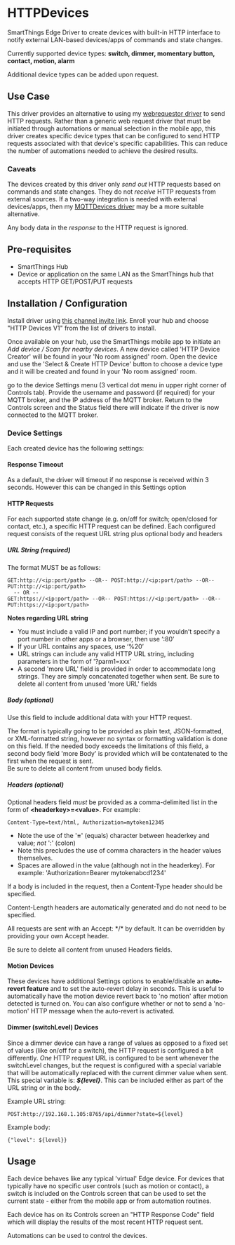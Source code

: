 # HTTPDevices
SmartThings Edge Driver to create devices with built-in HTTP interface to notify external LAN-based devices/apps of commands and state changes.

Currently supported device types:  **switch, dimmer, momentary button, contact, motion, alarm**

Additional device types can be added upon request.

## Use Case

This driver provides an alternative to using my [webrequestor driver](https://github.com/toddaustin07/webrequestor) to send HTTP requests.  Rather than a generic web request driver that must be initiated through automations or manual selection in the mobile app, this driver creates specific device types that can be configured to send HTTP requests associated with that device's specific capabilities.  This can reduce the number of automations needed to achieve the desired results.

### Caveats

The devices created by this driver only *send out* HTTP requests based on commands and state changes.  They do not *receive* HTTP requests from external sources.  If a two-way integration is needed with external devices/apps, then my [MQTTDevices driver](https://github.com/toddaustin07/MQTTDevices) may be a more suitable alternative.

Any body data in the *response* to the HTTP request is ignored.


## Pre-requisites
* SmartThings Hub
* Device or application on the same LAN as the SmartThings hub that accepts HTTP GET/POST/PUT requests

## Installation / Configuration
Install driver using [this channel invite link](https://bestow-regional.api.smartthings.com/invite/Q1jP7BqnNNlL).  Enroll your hub and choose "HTTP Devices V1" from the list of drivers to install.

Once available on your hub, use the SmartThings mobile app to initiate an *Add device / Scan for nearby devices*. A new device called 'HTTP Device Creator' will be found in your 'No room assigned' room.  Open the device and use the 'Select & Create HTTP Device' button to choose a device type and it will be created and found in your 'No room assigned' room.

go to the device Settings menu (3 vertical dot menu in upper right corner of Controls tab).  Provide the username and password (if required) for your MQTT broker, and the IP address of the MQTT broker.  Return to the Controls screen and the Status field there will indicate if the driver is now connected to the MQTT broker.

### Device Settings

Each created device has the following settings:

#### Response Timeout
As a default, the driver will timeout if no response is received within 3 seconds. However this can be changed in this Settings option

#### HTTP Requests
For each supported state change (e.g. on/off for switch; open/closed for contact, etc.), a specific HTTP request can be defined. Each configured request consists of the request URL string plus optional body and headers
##### URL String (required)
The format MUST be as follows:
```
GET:http://<ip:port/path> --OR-- POST:http://<ip:port/path> --OR-- PUT:http://<ip:port/path>
  -- OR --
GET:https://<ip:port/path> --OR-- POST:https://<ip:port/path> --OR-- PUT:https://<ip:port/path>
```
**Notes regarding URL string**
* You must include a valid IP and port number; if you wouldn’t specify a port number in other apps or a browser, then use ‘:80’
* If your URL contains any spaces, use ‘%20’
* URL strings can include any valid HTTP URL string, including parameters in the form of '?parm1=xxx'
* A second 'more URL' field is provided in order to accommodate long strings.  They are simply concatenated together when sent.  Be sure to delete all content from unused 'more URL' fields

##### Body (optional)
Use this field to include additional data with your HTTP request.  

The format is typically going to be provided as plain text, JSON-formatted, or XML-formatted string, however no syntax or formatting validation is done on this field. If the needed body exceeds the limitations of this field, a second body field 'more Body' is provided which will be contatenated to the first when the request is sent.  
Be sure to delete all content from unused body fields.

##### Headers (optional)
Optional headers field *must* be provided as a comma-delimited list in the form of **\<headerkey\>=\<value\>**. For example:

```
Content-Type=text/html, Authorization=mytoken12345
```
    
  * Note the use of the '**=**' (equals) character between headerkey and value; *not* ':' (colon)
  * Note this precludes the use of comma characters in the header values themselves.
  * Spaces are allowed in the value (although not in the headerkey). For example: 'Authorization=Bearer mytokenabcd1234'

If a body is included in the request, then a Content-Type header should be specified.

Content-Length headers are automatically generated and do not need to be specified.

All requests are sent with an Accept: \*/\* by default.  It can be overridden by providing your own Accept header.

Be sure to delete all content from unused Headers fields.
    
#### Motion Devices

These devices have additional Settings options to enable/disable an **auto-revert feature** and to set the auto-revert delay in seconds.  This is useful to automatically have the motion device revert back to 'no motion' after motion detected is turned on.  You can also configure whether or not to send a 'no-motion' HTTP message when the auto-revert is activated.

#### Dimmer (switchLevel) Devices
Since a dimmer device can have a range of values as opposed to a fixed set of values (like on/off for a switch), the HTTP request is configured a bit differently. *One* HTTP request URL is configured to be sent whenever the switchLevel changes, but the request is configured with a special variable that will be automatically replaced with the current dimmer value when sent.  This special variable is: ***${level}***.  This can be included either as part of the URL string or in the body.

Example URL string:
```
POST:http://192.168.1.105:8765/api/dimmer?state=${level}
```
Example body:
```
{"level": ${level}}
```

## Usage

Each device behaves like any typical 'virtual' Edge device.  For devices that typically have no specific user controls (such as motion or contact), a switch is included on the Controls screen that can be used to set the current state - either from the mobile app or from automation routines.

Each device has on its Controls screen an "HTTP Response Code" field which will display the results of the most recent HTTP request sent.  

Automations can be used to control the devices.

